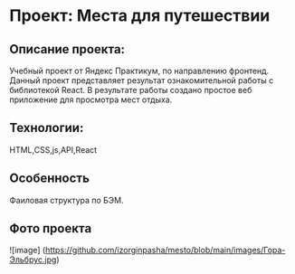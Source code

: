 # Проект: Места для путешествии


## Описание проекта:
Учебный проект от Яндекс Практикум, по направлению фронтенд. 
Данный проект представляет результат ознакомительной работы с библиотекой React.
В результате работы создано простое веб приложение для просмотра мест отдыха.

## Технологии:

HTML,CSS,js,API,React

## Особенность
Фаиловая структура по БЭМ.

## Фото проекта
![image] (https://github.com/izorginpasha/mesto/blob/main/images/Гора-Эльбрус.jpg)